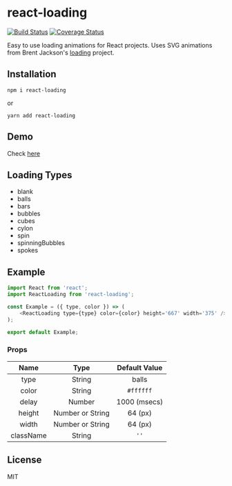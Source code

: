 # react-loading

[![Build Status](https://travis-ci.org/fakiolinho/react-loading.svg?branch=master)](https://travis-ci.org/fakiolinho/react-loading) [![Coverage Status](https://coveralls.io/repos/github/fakiolinho/react-loading/badge.svg?branch=master)](https://coveralls.io/github/fakiolinho/react-loading?branch=master)

Easy to use loading animations for React projects. Uses SVG animations from Brent Jackson's [loading](https://github.com/jxnblk/loading) project.

## Installation

```
npm i react-loading
```
or

```
yarn add react-loading
```

## Demo

Check [here](https://www.webpackbin.com/bins/-KmrzFstbIElhoFgQX96)

## Loading Types

* blank
* balls
* bars
* bubbles
* cubes
* cylon
* spin
* spinningBubbles
* spokes

## Example

```javascript
import React from 'react';
import ReactLoading from 'react-loading';

const Example = ({ type, color }) => (
	<ReactLoading type={type} color={color} height='667' width='375' />
);

export default Example;
```

### Props

| Name | Type | Default Value |
|:------:|:------:|:---------------:|
| type | String | balls |
| color | String | `#ffffff` |
| delay | Number | 1000 (msecs) |
| height | Number or String | 64 (px) |
| width | Number or String | 64 (px) |
| className | String | `''` |


## License

MIT
